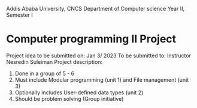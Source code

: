  Addis Ababa University, CNCS
 Department of Computer science
 Year II, Semester I
# Computer programming II Project
 Project idea to be submitted on: Jan 3/ 2023
 To be submitted to: Instructor Nesredin Suleiman
 Project description:
 1. Done in a group of 5 - 6
 2. Must include Modular programming (unit 1) and File management (unit 3)
 3. Optionally includes User-defined data types (unit 2)
 4. Should be problem solving (Group initiative)
